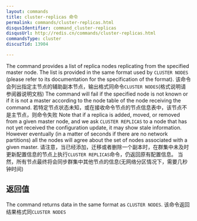 ```yaml
---
layout: commands
title: cluster-replicas 命令
permalink: commands/cluster-replicas.html
disqusIdentifier: command_cluster-replicas
disqusUrl: http://redis.cn/commands/cluster-replicas.html
commandsType: cluster
discuzTid: 13904

---
```


The command provides a list of replica nodes replicating from the specified
master node. The list is provided in the same format used by `CLUSTER NODES` (please refer to its documentation for the specification of the format).
该命令会列出指定主节点的辅助副本节点，输出格式同命令`CLUSTER NODES`(格式说明请参阅器说明文档)
The command will fail if the specified node is not known or if it is not
a master according to the node table of the node receiving the command.
若特定节点状态未知，或在接收命令节点的节点信息表中，该节点不是主节点，则命令失败
Note that if a replica is added, moved, or removed from a given master node,
and we ask `CLUSTER REPLICAS` to a node that has not yet received the
configuration update, it may show stale information. However eventually
(in a matter of seconds if there are no network partitions) all the nodes
will agree about the set of nodes associated with a given master.
请注意，当已经添加，迁移或者删除一个副本时，在群集中未及时更新配置信息的节点上执行`CLUSTER REPLICAS`命令，仍返回原有配置信息。
当然，所有节点最终将会同步群集中其他节点的信息(无网络分区情况下，需要几秒钟时间)
## 返回值


The command returns data in the same format as `CLUSTER NODES`.
该命令返回结果格式同`CLUSTER NODES`